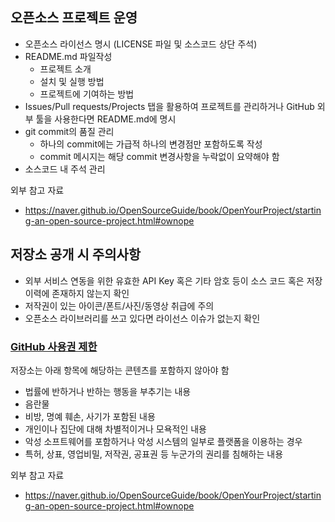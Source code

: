 ## 오픈소스 프로젝트 운영

- 오픈소스 라이선스 명시 (LICENSE 파일 및 소스코드 상단 주석)
- README.md 파일작성
  - 프로젝트 소개
  - 설치 및 실행 방법
  - 프로젝트에 기여하는 방법
- Issues/Pull requests/Projects 탭을 활용하여 프로젝트를 관리하거나 GitHub 외부 툴을 사용한다면 README.md에 명시
- git commit의 품질 관리
  - 하나의 commit에는 가급적 하나의 변경점만 포함하도록 작성
  - commit 메시지는 해당 commit 변경사항을 누락없이 요약해야 함
- 소스코드 내 주석 관리

외부 참고 자료
 * https://naver.github.io/OpenSourceGuide/book/OpenYourProject/starting-an-open-source-project.html#ownope


## 저장소 공개 시 주의사항

 - 외부 서비스 연동을 위한 유효한 API Key 혹은 기타 암호 등이 소스 코드 혹은 저장 이력에 존재하지 않는지 확인
 - 저작권이 있는 아이콘/폰트/사진/동영상 취급에 주의
 - 오픈소스 라이브러리를 쓰고 있다면 라이선스 이슈가 없는지 확인

### [GitHub 사용권 제한](https://help.github.com/articles/github-terms-of-service/#c-acceptable-use)

저장소는 아래 항목에 해당하는 콘텐츠를 포함하지 않아야 함
 - 법률에 반하거나 반하는 행동을 부추기는 내용
 - 음란물
 - 비방, 명예 훼손, 사기가 포함된 내용
 - 개인이나 집단에 대해 차별적이거나 모욕적인 내용
 - 악성 소프트웨어를 포함하거나 악성 시스템의 일부로 플랫폼을 이용하는 경우
 - 특허, 상표, 영업비밀, 저작권, 공표권 등 누군가의 권리를 침해하는 내용

외부 참고 자료
 * https://naver.github.io/OpenSourceGuide/book/OpenYourProject/starting-an-open-source-project.html#ownope
